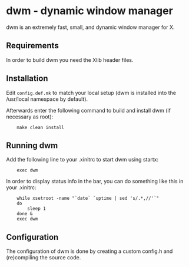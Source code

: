 # dwm - dynamic window manager
dwm is an extremely fast, small, and dynamic window manager for X.


## Requirements
In order to build dwm you need the Xlib header files.


## Installation
Edit `config.def.mk` to match your local setup (dwm is installed into
the /usr/local namespace by default).

Afterwards enter the following command to build and install dwm (if
necessary as root):

```
    make clean install
```


## Running dwm
Add the following line to your .xinitrc to start dwm using startx:
```
    exec dwm
```

In order to display status info in the bar, you can do something
like this in your .xinitrc:

```
    while xsetroot -name "`date` `uptime | sed 's/.*,//'`"
    do
    	sleep 1
    done &
    exec dwm
```


## Configuration
The configuration of dwm is done by creating a custom config.h
and (re)compiling the source code.
